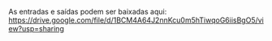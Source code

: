 As entradas e saídas podem ser baixadas aqui:
https://drive.google.com/file/d/1BCM4A64J2nnKcu0m5hTiwqoG6iisBgO5/view?usp=sharing
